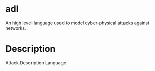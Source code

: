 # adl
An high level language used to model cyber-physical attacks against networks.

# Description
Attack Description Language